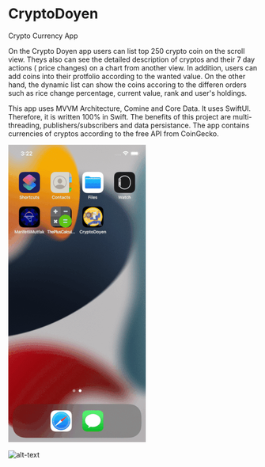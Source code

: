 # CryptoDoyen
Crypto Currency App

On the Crypto Doyen app users can list top 250 crypto coin on the scroll view. Theys also can see the detailed description of cryptos and their 7 day actions ( price changes) on a chart from another view. In addition, users can add coins into their protfolio according to the wanted value. On the other hand, the dynamic list can show the coins accoring to the differen orders such as rice change percentage, current value, rank and user's holdings.

This app uses MVVM Architecture, Comine and Core Data. It uses SwiftUI. Therefore, it is written 100% in Swift. The benefits of this project are multi-threading, publishers/subscribers and data persistance. The app contains currencies of cryptos according to the free API from CoinGecko. 

![alt-text](https://github.com/ozanbarisgunaydin/CryptoDoyen/blob/main/CryptoDoyenGif2.gif)

![alt-text](https://github.com/ozanbarisgunaydin/CryptoDoyen/blob/main/CryptoDoyenGif.gif)
